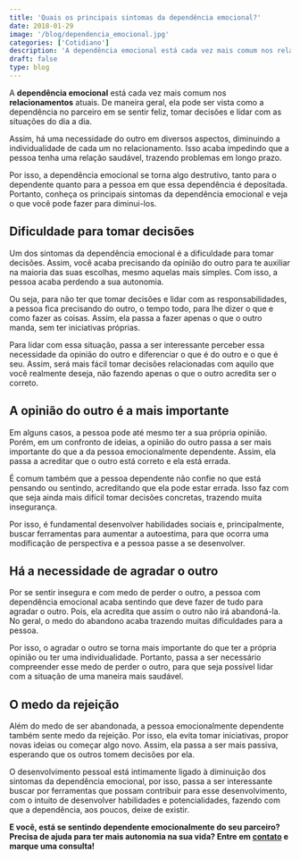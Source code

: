 ```yaml
---
title: 'Quais os principais sintomas da dependência emocional?'
date: 2018-01-29
image: '/blog/dependencia_emocional.jpg'
categories: ['Cotidiano']
description: 'A dependência emocional está cada vez mais comum nos relacionamentos atuais. De maneira geral, ela pode ser vista como a dependência no parceiro em se...'
draft: false
type: blog
---
```


A **dependência emocional** está cada vez mais comum nos **relacionamentos** atuais. De maneira geral, ela pode ser vista como a dependência no parceiro em se sentir feliz, tomar decisões e lidar com as situações do dia a dia.

Assim, há uma necessidade do outro em diversos aspectos, diminuindo a individualidade de cada um no relacionamento. Isso acaba impedindo que a pessoa tenha uma relação saudável, trazendo problemas em longo prazo.

Por isso, a dependência emocional se torna algo destrutivo, tanto para o dependente quanto para a pessoa em que essa dependência é depositada. Portanto, conheça os principais sintomas da dependência emocional e veja o que você pode fazer para diminui-los.

## **Dificuldade para tomar decisões**

Um dos sintomas da dependência emocional é a dificuldade para tomar decisões. Assim, você acaba precisando da opinião do outro para te auxiliar na maioria das suas escolhas, mesmo aquelas mais simples. Com isso, a pessoa acaba perdendo a sua autonomia.

Ou seja, para não ter que tomar decisões e lidar com as responsabilidades, a pessoa fica precisando do outro, o tempo todo, para lhe dizer o que e como fazer as coisas. Assim, ela passa a fazer apenas o que o outro manda, sem ter iniciativas próprias.

Para lidar com essa situação, passa a ser interessante perceber essa necessidade da opinião do outro e diferenciar o que é do outro e o que é seu. Assim, será mais fácil tomar decisões relacionadas com aquilo que você realmente deseja, não fazendo apenas o que o outro acredita ser o correto.

## **A opinião do outro é a mais importante**

Em alguns casos, a pessoa pode até mesmo ter a sua própria opinião. Porém, em um confronto de ideias, a opinião do outro passa a ser mais importante do que a da pessoa emocionalmente dependente. Assim, ela passa a acreditar que o outro está correto e ela está errada.

É comum também que a pessoa dependente não confie no que está pensando ou sentindo, acreditando que ela pode estar errada. Isso faz com que seja ainda mais difícil tomar decisões concretas, trazendo muita insegurança.

Por isso, é fundamental desenvolver habilidades sociais e, principalmente, buscar ferramentas para aumentar a autoestima, para que ocorra uma modificação de perspectiva e a pessoa passe a se desenvolver.

## **Há a necessidade de agradar o outro**

Por se sentir insegura e com medo de perder o outro, a pessoa com dependência emocional acaba sentindo que deve fazer de tudo para agradar o outro. Pois, ela acredita que assim o outro não irá abandoná-la. No geral, o medo do abandono acaba trazendo muitas dificuldades para a pessoa.

Por isso, o agradar o outro se torna mais importante do que ter a própria opinião ou ter uma individualidade. Portanto, passa a ser necessário compreender esse medo de perder o outro, para que seja possível lidar com a situação de uma maneira mais saudável.

## **O medo da rejeição**

Além do medo de ser abandonada, a pessoa emocionalmente dependente também sente medo da rejeição. Por isso, ela evita tomar iniciativas, propor novas ideias ou começar algo novo. Assim, ela passa a ser mais passiva, esperando que os outros tomem decisões por ela.

O desenvolvimento pessoal está intimamente ligado à diminuição dos sintomas da dependência emocional, por isso, passa a ser interessante buscar por ferramentas que possam contribuir para esse desenvolvimento, com o intuito de desenvolver habilidades e potencialidades, fazendo com que a dependência, aos poucos, deixe de existir.

**E você, está se sentindo dependente emocionalmente do seu parceiro? Precisa de ajuda para ter mais autonomia na sua vida? Entre em [contato](/contato/) e marque uma consulta!**
